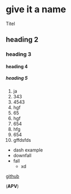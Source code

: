 

# give it a name

Titel

## heading 2

### heading 3

#### heading 4


##### heading 5

1. ja
2. 343
3. 4543
4. hgf
5. 65
6. hgf
7. 654
8. hfg
9. 654
10. gffdsfds

- dash example
- downfall
- fall
    - xd

[github](https://www.youtube.com)

(<b>APV</b>)

